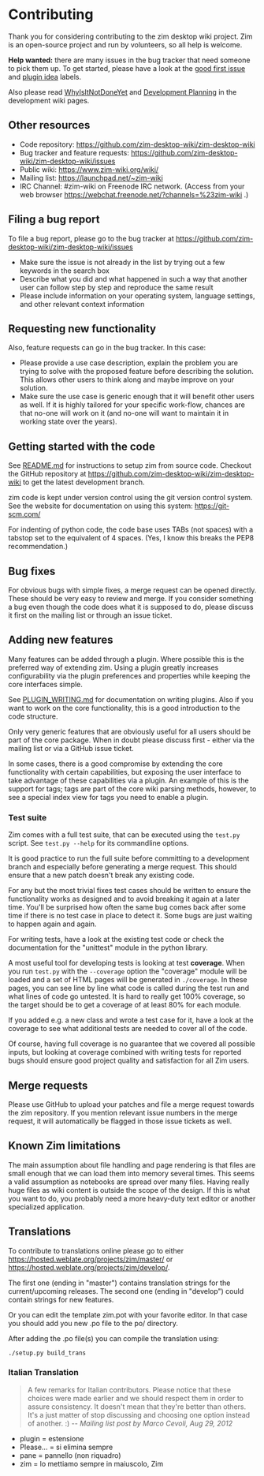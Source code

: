 Contributing
============

Thank you for considering contributing to the zim desktop wiki project. Zim
is an open-source project and run by volunteers, so all help is welcome.


**Help wanted:** there are many issues in the bug tracker that need someone to pick
them up. To get started, please have a look at the
[good first issue](https://github.com/zim-desktop-wiki/zim-desktop-wiki/labels/good%20first%20issue)
and
[plugin idea](https://github.com/zim-desktop-wiki/zim-desktop-wiki/labels/plugin%20idea) labels.

Also please read [WhyIsItNotDoneYet](https://github.com/zim-desktop-wiki/zim-desktop-wiki/wiki/WhyIsItNotDoneYet)
and [Development Planning](https://github.com/zim-desktop-wiki/zim-desktop-wiki/wiki/Planning) in the development wiki pages.


## Other resources
* Code repository:
  https://github.com/zim-desktop-wiki/zim-desktop-wiki
* Bug tracker and feature requests:
  https://github.com/zim-desktop-wiki/zim-desktop-wiki/issues
* Public wiki:
  https://www.zim-wiki.org/wiki/
* Mailing list:
  https://launchpad.net/~zim-wiki
* IRC Channel:
  #zim-wiki on Freenode IRC network. (Access from your web browser https://webchat.freenode.net/?channels=%23zim-wiki .)


## Filing a bug report
To file a bug report, please go to the bug tracker at
https://github.com/zim-desktop-wiki/zim-desktop-wiki/issues

* Make sure the issue is not already in the list by trying out a few keywords
  in the search box
* Describe what you did and what happened in such a way that another user can
  follow step by step and reproduce the same result
* Please include information on your operating system, language settings, and
  other relevant context information

## Requesting new functionality
Also, feature requests can go in the bug tracker. In this case:

* Please provide a use case description, explain the problem you are trying to
solve with the proposed feature before describing the solution. This allows
  other users to think along and maybe improve on your solution.
* Make sure the use case is generic enough that it will benefit other users
  as well. If it is highly tailored for your specific work-flow, chances are
  that no-one will work on it (and no-one will want to maintain it in working
  state over the years).


## Getting started with the code

See [README.md](./README.md) for instructions to setup zim from source code. Checkout
the GitHub repository at https://github.com/zim-desktop-wiki/zim-desktop-wiki
to get the latest development branch.

zim code is kept under version control using the git version control system.
See the website for documentation on using this system: https://git-scm.com/

For indenting of python code, the code base uses TABs (not spaces) with a
tabstop set to the equivalent of 4 spaces. (Yes, I know this breaks the PEP8
recommendation.)


## Bug fixes
For obvious bugs with simple fixes, a merge request can be opened directly.
These should be very easy to review and merge. If you consider something a bug
even though the code does what it is supposed to do, please discuss it first on
the mailing list or through an issue ticket.


## Adding new features
Many features can be added through a plugin. Where possible this is the
preferred way of extending zim. Using a plugin greatly increases
configurability via the plugin preferences and properties while keeping the
core interfaces simple.

See [PLUGIN_WRITING.md](./PLUGIN_WRITING.md) for documentation on writing plugins. Also if you want
to work on the core functionality, this is a good introduction to the code
structure.

Only very generic features that are obviously useful for all users should be
part of the core package. When in doubt please discuss first - either via the
mailing list or via a GitHub issue ticket.

In some cases, there is a good compromise by extending the core functionality
with certain capabilities, but exposing the user interface to take advantage of
these capabilities via a plugin. An example of this is the support for tags;
tags are part of the core wiki parsing methods, however, to see a special index
view for tags you need to enable a plugin.

### Test suite

Zim comes with a full test suite, that can be executed using the `test.py`
script. See `test.py --help` for its commandline options.

It is good practice to run the full suite before committing to a development
branch and especially before generating a merge request. This should ensure that a
new patch doesn't break any existing code.

For any but the most trivial fixes test cases should be written to ensure the
functionality works as designed and to avoid breaking it again at a later time.
You'll be surprised how often the same bug comes back after some time if there is
no test case in place to detect it. Some bugs are just waiting to happen
again and again.

For writing tests, have a look at the existing test code or check the
documentation for the "unittest" module in the python library.

A most useful tool for developing tests is looking at test **coverage**. When
you run `test.py` with the `--coverage` option the "coverage" module
will be loaded and a set of HTML pages will be generated in `./coverage`. In
these pages, you can see line by line what code is called during the test run and
what lines of code go untested. It is hard to really get 100% coverage, so
the target should be to get a coverage of at least 80% for each module.

If you added e.g. a new class and wrote a test case for it, have a look at the
coverage to see what additional tests are needed to cover all of the code.

Of course, having full coverage is no guarantee that we covered all possible inputs, but
looking at coverage combined with writing tests for reported bugs should ensure
good project quality and satisfaction for all Zim users.


## Merge requests
Please use GitHub to upload your patches and file a merge request towards the
zim repository. If you mention relevant issue numbers in the merge request, it
will automatically be flagged in those issue tickets as well.

## Known Zim limitations
The main assumption about file handling and page rendering is that files
are small enough that we can load them into memory several times. This seems a
valid assumption as notebooks are spread over many files. Having really huge
files as wiki content is outside the scope of the design. If this is what you want
to do, you probably need a more heavy-duty text editor or another specialized
application.


## Translations

To contribute to translations online please go to either
https://hosted.weblate.org/projects/zim/master/
or https://hosted.weblate.org/projects/zim/develop/.

The first one (ending in "master") contains translation strings for the current/upcoming releases. The second one (ending in "develop") could contain strings for new features.

Or you can edit the template zim.pot with your favorite editor. In that case you should add you new .po file to the po/ directory.

After adding the .po file(s) you can compile the translation using:

    ./setup.py build_trans


### Italian Translation

> A few remarks for Italian contributors. Please notice that these choices were
made earlier and we should respect them in order to assure consistency. It
doesn't mean that they're better than others. It's a just matter of stop
discussing and choosing one option instead of another. :)
-- *Mailing list post by  Marco Cevoli, Aug 29, 2012*

* plugin = estensione
* Please... = si elimina sempre
* pane = pannello (non riquadro)
* zim = lo mettiamo sempre in maiuscolo, Zim
